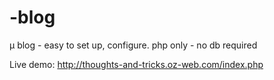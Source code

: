 # -blog
µ blog - easy to set up, configure. php only - no db required

Live demo:
http://thoughts-and-tricks.oz-web.com/index.php


